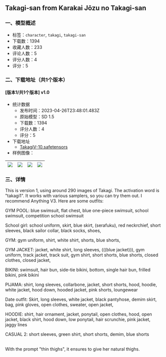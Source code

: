 ## Takagi-san from Karakai Jōzu no Takagi-san 
### 一、模型概述

- 标签：`character`, `takagi`, `takagi-san`
- 下载数：1394
- 收藏人数：233
- 评论人数：5
- 评分人数：4
- 评分：5

### 二、下载地址（共1个版本）

#### [版本1/共1个版本] v1.0

- 统计数据
  - 发布时间：2023-04-26T23:48:01.483Z
  - 原始模型：SD 1.5
  - 下载数：1394
  - 评分人数：4
  - 评分：5
- 下载地址
  - [TakagiV-10.safetensors](https://civitai.com/api/download/models/56286)
- 样例图像：

| <img src="https://image.civitai.com/xG1nkqKTMzGDvpLrqFT7WA/79e87ec3-96d5-40a8-c0b3-d7ec8d900e00/width=450/610154.jpeg" /> | <img src="https://image.civitai.com/xG1nkqKTMzGDvpLrqFT7WA/01a4a830-41b3-48cd-406d-d75b6925ce00/width=450/610162.jpeg" /> | <img src="https://image.civitai.com/xG1nkqKTMzGDvpLrqFT7WA/c9d616d6-624b-4848-b7db-048643395300/width=450/610155.jpeg" /> | <img src="https://image.civitai.com/xG1nkqKTMzGDvpLrqFT7WA/8a2cd9f8-d7e3-4c52-aecc-4834701fcc00/width=450/610157.jpeg" /> |
| ---- | ---- | ---- | ---- |


### 三、详情
<p>This is version 1, using around 290 images of Takagi. The activation word is "takagi1". It works with various samplers, so you can try them out. I recommend Anything V3. Here are some outfits:</p><p>GYM POOL: blue swimsuit, flat chest, blue one-piece swimsuit, school swimsuit, competition school swimsuit</p><p>School girl: school uniform, skirt, blue skirt, (serafuku), red neckrchief, short sleeves, black sailor collar, black socks, shoes,</p><p>GYM: gym uniform, shirt, white shirt, shorts, blue shorts,</p><p>GYM JACKET: jacket, white shirt, long sleeves, (((blue jacket))), gym uniform, track jacket, track suit, gym shirt, short shorts, blue shorts, closed clothes, closed jacket,</p><p>BIKINI: swimsuit, hair bun, side-tie bikini, bottom, single hair bun, frilled bikini, pink bikini</p><p>PIJAMA: shirt, long sleeves, collarbone, jacket, short shorts, hood, hoodie, white jacket, hood down, hooded jacket, pink shorts, loungewear</p><p>Date outfit: Skirt, long sleeves, white jacket, black pantyhose, demim skirt, bag, pink gloves, open clothes, sweater, open jacket,</p><p>HOODIE: shirt, hair ornament, jacket, ponytail, open clothes, hood, open jacket, black shirt, hood down, low ponytail, hair scrunchie, pink jacket, jaggy lines</p><p>CASUAL 2: short sleeves, green shirt, short shorts, demim, blue shorts</p><p><br />With the prompt "thin thighs", it ensures to give her natural thighs.</p><p></p>
